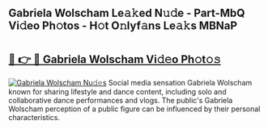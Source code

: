 ## Gabriela Wolscham Le𝚊𝚔ed N𝚞𝚍e - Part-MbQ Vi𝚍eo Ph𝚘tos - H𝚘t O𝚗lyf𝚊ns Le𝚊𝚔s MBNaP

# <h2><a href="http://hf5xigx.feru.top/?c=Gabriela+Wolscham">🔗 👉 🔴 Gabriela Wolscham Vi𝚍𝚎o Ph𝚘t𝚘𝚜</a></h2>

[![Gabriela Wolscham Nu𝚍𝚎s](https://i.imgur.com/0TWrTi3.gif)](http://hf5xigx.feru.top/?c=Gabriela+Wolscham)
Social media sensation Gabriela Wolscham known for sharing lifestyle and dance content, including solo and collaborative dance performances and vlogs. The public's Gabriela Wolscham perception of a public figure can be influenced by their personal characteristics. 

